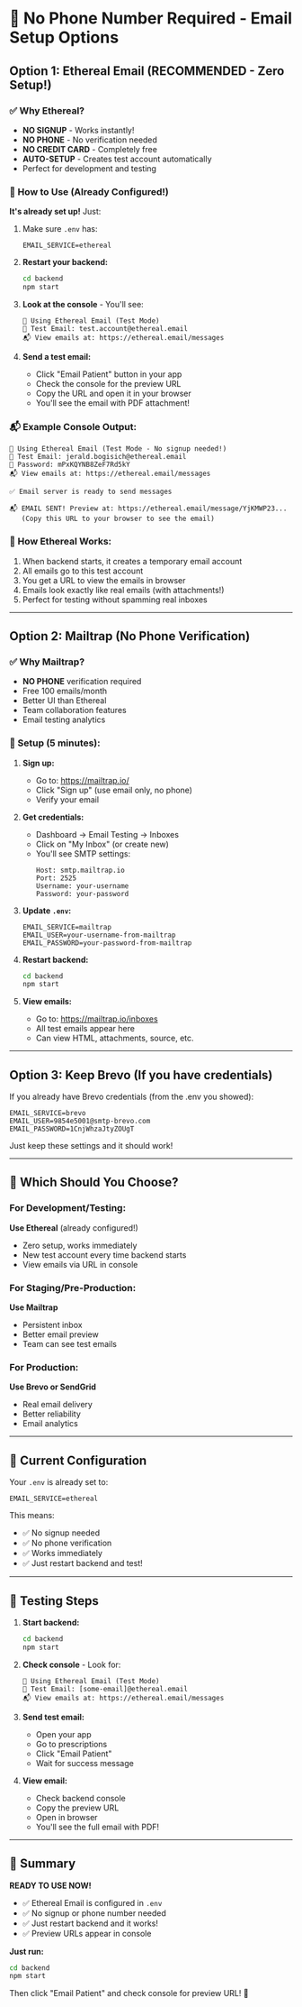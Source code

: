 # 🎉 No Phone Number Required - Email Setup Options

## Option 1: Ethereal Email (RECOMMENDED - Zero Setup!)

### ✅ Why Ethereal?
- **NO SIGNUP** - Works instantly!
- **NO PHONE** - No verification needed
- **NO CREDIT CARD** - Completely free
- **AUTO-SETUP** - Creates test account automatically
- Perfect for development and testing

### 🚀 How to Use (Already Configured!)

**It's already set up!** Just:

1. Make sure `.env` has:
   ```env
   EMAIL_SERVICE=ethereal
   ```

2. **Restart your backend:**
   ```bash
   cd backend
   npm start
   ```

3. **Look at the console** - You'll see:
   ```
   🎉 Using Ethereal Email (Test Mode)
   📧 Test Email: test.account@ethereal.email
   📬 View emails at: https://ethereal.email/messages
   ```

4. **Send a test email:**
   - Click "Email Patient" button in your app
   - Check the console for the preview URL
   - Copy the URL and open it in your browser
   - You'll see the email with PDF attachment!

### 📬 Example Console Output:
```
🎉 Using Ethereal Email (Test Mode - No signup needed!)
📧 Test Email: jerald.bogisich@ethereal.email
🔑 Password: mPxKQYNB8ZeF7Rd5kY
📬 View emails at: https://ethereal.email/messages

✅ Email server is ready to send messages

📬 EMAIL SENT! Preview at: https://ethereal.email/message/YjKMWP23...
   (Copy this URL to your browser to see the email)
```

### 🎯 How Ethereal Works:
1. When backend starts, it creates a temporary email account
2. All emails go to this test account
3. You get a URL to view the emails in browser
4. Emails look exactly like real emails (with attachments!)
5. Perfect for testing without spamming real inboxes

---

## Option 2: Mailtrap (No Phone Verification)

### ✅ Why Mailtrap?
- **NO PHONE** verification required
- Free 100 emails/month
- Better UI than Ethereal
- Team collaboration features
- Email testing analytics

### 🚀 Setup (5 minutes):

1. **Sign up:**
   - Go to: https://mailtrap.io/
   - Click "Sign up" (use email only, no phone)
   - Verify your email

2. **Get credentials:**
   - Dashboard → Email Testing → Inboxes
   - Click on "My Inbox" (or create new)
   - You'll see SMTP settings:
     ```
     Host: smtp.mailtrap.io
     Port: 2525
     Username: your-username
     Password: your-password
     ```

3. **Update `.env`:**
   ```env
   EMAIL_SERVICE=mailtrap
   EMAIL_USER=your-username-from-mailtrap
   EMAIL_PASSWORD=your-password-from-mailtrap
   ```

4. **Restart backend:**
   ```bash
   cd backend
   npm start
   ```

5. **View emails:**
   - Go to: https://mailtrap.io/inboxes
   - All test emails appear here
   - Can view HTML, attachments, source, etc.

---

## Option 3: Keep Brevo (If you have credentials)

If you already have Brevo credentials (from the .env you showed):

```env
EMAIL_SERVICE=brevo
EMAIL_USER=9854e5001@smtp-brevo.com
EMAIL_PASSWORD=1CnjWhzaJtyZOUgT
```

Just keep these settings and it should work!

---

## 🎯 Which Should You Choose?

### For Development/Testing:
**Use Ethereal** (already configured!)
- Zero setup, works immediately
- New test account every time backend starts
- View emails via URL in console

### For Staging/Pre-Production:
**Use Mailtrap**
- Persistent inbox
- Better email preview
- Team can see test emails

### For Production:
**Use Brevo or SendGrid**
- Real email delivery
- Better reliability
- Email analytics

---

## 🔧 Current Configuration

Your `.env` is already set to:
```env
EMAIL_SERVICE=ethereal
```

This means:
- ✅ No signup needed
- ✅ No phone verification
- ✅ Works immediately
- ✅ Just restart backend and test!

---

## 🧪 Testing Steps

1. **Start backend:**
   ```bash
   cd backend
   npm start
   ```

2. **Check console** - Look for:
   ```
   🎉 Using Ethereal Email (Test Mode)
   📧 Test Email: [some-email]@ethereal.email
   📬 View emails at: https://ethereal.email/messages
   ```

3. **Send test email:**
   - Open your app
   - Go to prescriptions
   - Click "Email Patient"
   - Wait for success message

4. **View email:**
   - Check backend console
   - Copy the preview URL
   - Open in browser
   - You'll see the full email with PDF!

---

## 📝 Summary

**READY TO USE NOW!**
- ✅ Ethereal Email is configured in `.env`
- ✅ No signup or phone number needed
- ✅ Just restart backend and it works!
- ✅ Preview URLs appear in console

**Just run:**
```bash
cd backend
npm start
```

Then click "Email Patient" and check console for preview URL! 🎉
